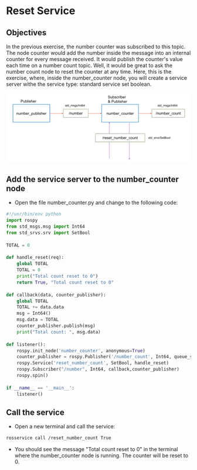 # Reset Service

## Objectives

In the previous exercise, the number counter was subscribed to this topic. The node counter would add the number inside the message into an internal counter for every message received. It would publish the counter's value each time on a number count topic. Well, it would be great to ask the number count node to reset the counter at any time. Here, this is the exercise, where, inside the number_counter node, you will create a service server withe the service type: standard service set boolean.

![Reset Service](../images/image3.png)

## Add the service server to the number_counter node

- Open the file number_counter.py and change to the following code:

```python
#!/usr/bin/env python
import rospy
from std_msgs.msg import Int64
from std_srvs.srv import SetBool

TOTAL = 0

def handle_reset(req):
    global TOTAL
    TOTAL = 0
    print("Total count reset to 0")
    return True, "Total count reset to 0"

def callback(data, counter_publisher):
    global TOTAL
    TOTAL += data.data
    msg = Int64()
    msg.data = TOTAL
    counter_publisher.publish(msg)
    print("Total count: ", msg.data)

def listener():
    rospy.init_node('number_counter', anonymous=True)
    counter_publisher = rospy.Publisher('/number_count', Int64, queue_size=10)
    rospy.Service('reset_number_count', SetBool, handle_reset)
    rospy.Subscriber("/number", Int64, callback,counter_publisher)
    rospy.spin()

if __name__ == '__main__':
    listener()
```

## Call the service

- Open a new terminal and call the service:

```bash
rosservice call /reset_number_count True
```

- You should see the message "Total count reset to 0" in the terminal where the number_counter node is running. The counter will be reset to 0.
